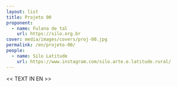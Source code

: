 ```yaml
---
layout: list
title: Projeto 00
proponent:
  - name: Fulana de tal
    url: https://silo.org.br
cover: media/images/covers/proj-00.jpg
permalink: /en/projeto-00/
people:
  - name: Silo Latitude
    url: https://www.instagram.com/silo.arte.e.latitude.rural/
---
```


<< TEXT IN EN >>
